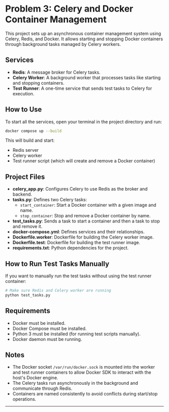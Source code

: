 # Problem 3: Celery and Docker Container Management

This project sets up an asynchronous container management system using Celery, Redis, and Docker. It allows starting and stopping Docker containers through background tasks managed by Celery workers.

## Services

- **Redis**: A message broker for Celery tasks.
- **Celery Worker**: A background worker that processes tasks like starting and stopping containers.
- **Test Runner**: A one-time service that sends test tasks to Celery for execution.

## How to Use

To start all the services, open your terminal in the project directory and run:

```bash
docker compose up --build
```

This will build and start:
- Redis server
- Celery worker
- Test runner script (which will create and remove a Docker container)

## Project Files

- **celery_app.py**: Configures Celery to use Redis as the broker and backend.
- **tasks.py**: Defines two Celery tasks:
  - `start_container`: Start a Docker container with a given image and name.
  - `stop_container`: Stop and remove a Docker container by name.
- **test_tasks.py**: Sends a task to start a container and then a task to stop and remove it.
- **docker-compose.yml**: Defines services and their relationships.
- **Dockerfile.worker**: Dockerfile for building the Celery worker image.
- **Dockerfile.test**: Dockerfile for building the test runner image.
- **requirements.txt**: Python dependencies for the project.

## How to Run Test Tasks Manually

If you want to manually run the test tasks without using the test runner container:

```bash
# Make sure Redis and Celery worker are running
python test_tasks.py
```

## Requirements

- Docker must be installed.
- Docker Compose must be installed.
- Python 3 must be installed (for running test scripts manually).
- Docker daemon must be running.

## Notes

- The Docker socket `/var/run/docker.sock` is mounted into the worker and test runner containers to allow Docker SDK to interact with the host's Docker engine.
- The Celery tasks run asynchronously in the background and communicate through Redis.
- Containers are named consistently to avoid conflicts during start/stop operations.

---


